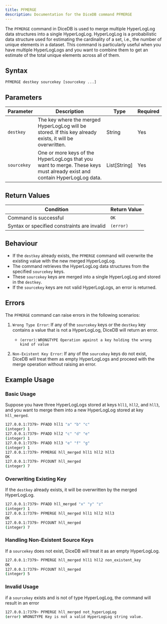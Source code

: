 ```yaml
---
title: PFMERGE
description: Documentation for the DiceDB command PFMERGE
---
```


The `PFMERGE` command in DiceDB is used to merge multiple HyperLogLog data structures into a single HyperLogLog. HyperLogLog is a probabilistic data structure used for estimating the cardinality of a set, i.e., the number of unique elements in a dataset. This command is particularly useful when you have multiple HyperLogLogs and you want to combine them to get an estimate of the total unique elements across all of them.

## Syntax

```
PFMERGE destkey sourcekey [sourcekey ...]
```

## Parameters


| Parameter  | Description                                                                     | Type         | Required |
|------------|---------------------------------------------------------------------------------|--------------|----------|
| `destkey`  | The key where the merged HyperLogLog will be stored. If this key already exists, it will be overwritten. | String       | Yes      |
| `sourcekey`| One or more keys of the HyperLogLogs that you want to merge. These keys must already exist and contain HyperLogLog data. | List[String] | Yes      |

## Return Values


| Condition                                      | Return Value                                      |
|------------------------------------------------|---------------------------------------------------|
| Command is successful                          | `OK`                                              |
| Syntax or specified constraints are invalid    | `(error)`                                             |


## Behaviour

- If the `destkey` already exists, the `PFMERGE` command will overwrite the existing value with the new merged HyperLogLog.
- The command retrieves the HyperLogLog data structures from the specified `sourcekey` keys.
- These `sourcekey` keys are merged into a single HyperLogLog and stored in the `destkey`.
- If the `sourcekey` keys are not valid HyperLogLogs, an error is returned.
  

## Errors

The `PFMERGE` command can raise errors in the following scenarios:

1. `Wrong Type Error`: If any of the `sourcekey` keys or the `destkey` key contains a value that is not a HyperLogLog, DiceDB will return an error.

   - `(error)`: `WRONGTYPE Operation against a key holding the wrong kind of value`

2. `Non-Existent Key Error`: If any of the `sourcekey` keys do not exist, DiceDB will treat them as empty HyperLogLogs and proceed with the merge operation without raising an error.

## Example Usage

### Basic Usage

Suppose you have three HyperLogLogs stored at keys `hll1`, `hll2`, and `hll3`, and you want to merge them into a new HyperLogLog stored at key `hll_merged`.

```sh
127.0.0.1:7379> PFADD hll1 "a" "b" "c"
(integer) 1
127.0.0.1:7379> PFADD hll2 "c" "d" "e"
(integer) 1
127.0.0.1:7379> PFADD hll3 "e" "f" "g"
(integer) 1
127.0.0.1:7379> PFMERGE hll_merged hll1 hll2 hll3
OK
127.0.0.1:7379> PFCOUNT hll_merged
(integer) 7
```

### Overwriting Existing Key

If the `destkey` already exists, it will be overwritten by the merged HyperLogLog.

```sh
127.0.0.1:7379> PFADD hll_merged "x" "y" "z"
(integer) 1
127.0.0.1:7379> PFMERGE hll_merged hll1 hll2 hll3
OK
127.0.0.1:7379> PFCOUNT hll_merged
(integer) 7
```

### Handling Non-Existent Source Keys

If a `sourcekey` does not exist, DiceDB will treat it as an empty HyperLogLog.

```sh
127.0.0.1:7379> PFMERGE hll_merged hll1 hll2 non_existent_key
OK
127.0.0.1:7379> PFCOUNT hll_merged
(integer) 5
```

### Invalid Usage

if a `sourcekey` exists and is not of type HyperLogLog, the command will result in an error

```sh
127.0.0.1:7379> PFMERGE hll_merged not_hyperLogLog
(error) WRONGTYPE Key is not a valid HyperLogLog string value.

```